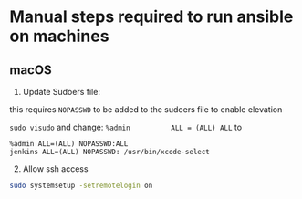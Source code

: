 # Manual steps required to run ansible on machines

## macOS
1. Update Sudoers file:

this requires `NOPASSWD` to be added to the sudoers file to enable elevation

`sudo visudo`
and change:
`%admin          ALL = (ALL) ALL`
to
```
%admin ALL=(ALL) NOPASSWD:ALL
jenkins ALL=(ALL) NOPASSWD: /usr/bin/xcode-select
```

2. Allow ssh access

```bash
sudo systemsetup -setremotelogin on
```
